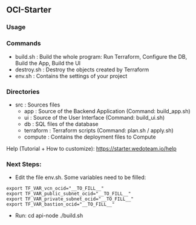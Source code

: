 ## OCI-Starter
### Usage 

### Commands
- build.sh      : Build the whole program: Run Terraform, Configure the DB, Build the App, Build the UI
- destroy.sh    : Destroy the objects created by Terraform
- env.sh        : Contains the settings of your project

### Directories
- src           : Sources files
    - app       : Source of the Backend Application (Command: build_app.sh)
    - ui        : Source of the User Interface (Command: build_ui.sh)
    - db        : SQL files of the database
    - terraform : Terraform scripts (Command: plan.sh / apply.sh)
  - compute     : Contains the deployment files to Compute

Help (Tutorial + How to customize): https://starter.wedoteam.io/help

### Next Steps:
- Edit the file env.sh. Some variables need to be filled:
```
export TF_VAR_vcn_ocid="__TO_FILL__"
export TF_VAR_public_subnet_ocid="__TO_FILL__"
export TF_VAR_private_subnet_ocid="__TO_FILL__"
export TF_VAR_bastion_ocid="__TO_FILL__"
```

- Run:
  cd api-node
  ./build.sh
